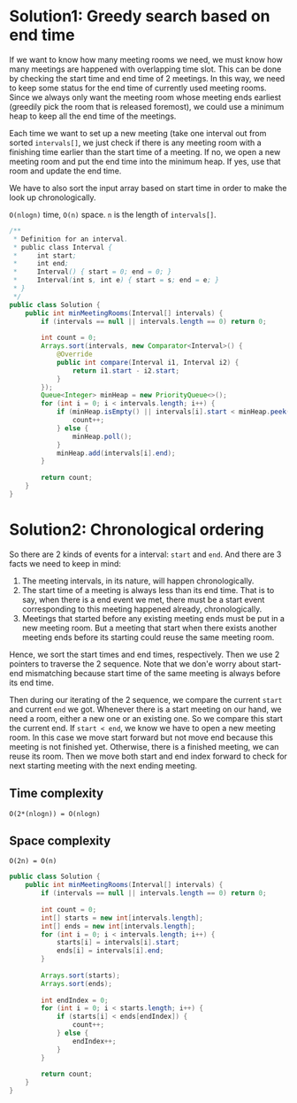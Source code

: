 # Solution1: Greedy search based on end time

If we want to know how many meeting rooms we need, we must know how many meetings are happened with overlapping time slot. This can be done by checking the start time and end time of 2 meetings. In this way, we need to keep some status for the end time of currently used meeting rooms. Since we always only want the meeting room whose meeting ends earliest (greedily pick the room that is released foremost), we could use a minimum heap to keep all the end time of the meetings. 

Each time we want to set up a new meeting (take one interval out from sorted `intervals[]`, we just check if there is any meeting room with a finishing time earlier than the start time of a meeting. If no, we open a new meeting room and put the end time into the minimum heap. If yes, use that room and update the end time. 

We have to also sort the input array based on start time in order to make the look up chronologically. 

`O(nlogn)` time, `O(n)` space. `n` is the length of `intervals[]`. 

```Java
/**
 * Definition for an interval.
 * public class Interval {
 *     int start;
 *     int end;
 *     Interval() { start = 0; end = 0; }
 *     Interval(int s, int e) { start = s; end = e; }
 * }
 */
public class Solution {
    public int minMeetingRooms(Interval[] intervals) {
        if (intervals == null || intervals.length == 0) return 0;
        
        int count = 0;
        Arrays.sort(intervals, new Comparator<Interval>() {
            @Override
            public int compare(Interval i1, Interval i2) {
                return i1.start - i2.start;
            }
        });
        Queue<Integer> minHeap = new PriorityQueue<>();
        for (int i = 0; i < intervals.length; i++) {
            if (minHeap.isEmpty() || intervals[i].start < minHeap.peek()) {
                count++;
            } else {
                minHeap.poll();
            }
            minHeap.add(intervals[i].end);
        }
        
        return count;
    }
}
```

# Solution2: Chronological ordering

So there are 2 kinds of events for a interval: `start` and `end`. And there are 3 facts we need to keep in mind:
1. The meeting intervals, in its nature, will happen chronologically.  
2. The start time of a meeting is always less than its end time. That is to say, when there is a end event we met, there must be a start event corresponding to this meeting happened already, chronologically.  
3. Meetings that started before any existing meeting ends must be put in a new meeting room. But a meeting that start when there exists another meeting ends before its starting could reuse the same meeting room.  

Hence, we sort the start times and end times, respectively. Then we use 2 pointers to traverse the 2 sequence. Note that we don'e worry about start-end mismatching because start time of the same meeting is always before its end time. 

Then during our iterating of the 2 sequence, we compare the current `start` and current `end` we got. Whenever there is a start meeting on our hand, we need a room, either a new one or an existing one. So we compare this start the current end. If `start < end`, we know we have to open a new meeting room. In this case we move start forward but not move end because this meeting is not finished yet. Otherwise, there is a finished meeting, we can reuse its room. Then we move both start and end index forward to check for next starting meeting with the next ending meeting. 

## Time complexity

`O(2*(nlogn)) = O(nlogn)`

## Space complexity

`O(2n) = O(n)`

```Java
public class Solution {
    public int minMeetingRooms(Interval[] intervals) {
        if (intervals == null || intervals.length == 0) return 0;
        
        int count = 0;
        int[] starts = new int[intervals.length];
        int[] ends = new int[intervals.length];
        for (int i = 0; i < intervals.length; i++) {
            starts[i] = intervals[i].start;
            ends[i] = intervals[i].end;
        }
        
        Arrays.sort(starts);
        Arrays.sort(ends);
        
        int endIndex = 0;
        for (int i = 0; i < starts.length; i++) {
            if (starts[i] < ends[endIndex]) {
                count++;
            } else {
                endIndex++;
            }
        }
        
        return count;
    }
}
```
